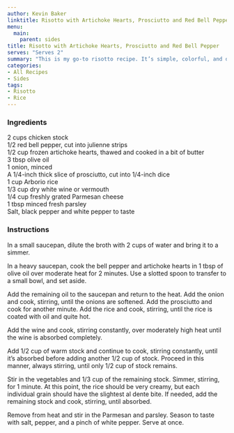 ```yaml
---
author: Kevin Baker
linktitle: Risotto with Artichoke Hearts, Prosciutto and Red Bell Pepper
menu:
  main:
    parent: sides
title: Risotto with Artichoke Hearts, Prosciutto and Red Bell Pepper
serves: "Serves 2"
summary: "This is my go-to risotto recipe. It’s simple, colorful, and delicious."
categories:
- All Recipes
- Sides
tags:
- Risotto
- Rice
---
```

### Ingredients

<div class="ingredient-list">

2 cups chicken stock  
1/2 red bell pepper, cut into julienne strips  
1/2 cup frozen artichoke hearts, thawed and cooked in a bit of butter  
3 tbsp olive oil  
1 onion, minced  
A 1/4-inch thick slice of prosciutto, cut into 1/4-inch dice  
1 cup Arborio rice  
1/3 cup dry white wine or vermouth  
1/4 cup freshly grated Parmesan cheese  
1 tbsp minced fresh parsley  
Salt, black pepper and white pepper to taste  

</div>

### Instructions
In a small saucepan, dilute the broth with 2 cups of water and bring it to a simmer.

In a heavy saucepan, cook the bell pepper and artichoke hearts in 1 tbsp of olive oil over moderate heat for 2 minutes.  Use a slotted spoon to transfer to a small bowl, and set aside.

Add the remaining oil to the saucepan and return to the heat. Add the onion and cook, stirring, until the onions are softened. Add the prosciutto and cook for another minute. Add the rice and cook, stirring, until the rice is coated with oil and quite hot.  

Add the wine and cook, stirring constantly, over moderately high heat until the wine is absorbed completely. 

Add 1/2 cup of warm stock and continue to cook, stirring constantly, until it’s absorbed before adding another 1/2 cup of stock. Proceed in this manner, always stirring, until only 1/2 cup of stock remains.

Stir in the vegetables and 1/3 cup of the remaining stock. Simmer, stirring, for 1 minute. At this point, the rice should be very creamy, but each individual grain should have the slightest al dente bite. If needed, add the remaining stock and cook, stirring, until absorbed. 

Remove from heat and stir in the Parmesan and parsley. Season to taste with salt, pepper, and a pinch of white pepper. Serve at once.